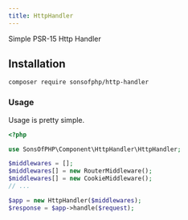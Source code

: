 ```yaml
---
title: HttpHandler
---
```


Simple PSR-15 Http Handler

## Installation

```shell
composer require sonsofphp/http-handler
```

### Usage

Usage is pretty simple.

```php
<?php

use SonsOfPHP\Component\HttpHandler\HttpHandler;

$middlewares = [];
$middlewares[] = new RouterMiddleware();
$middlewares[] = new CookieMiddleware();
// ...

$app = new HttpHandler($middlewares);
$response = $app->handle($request);
```
